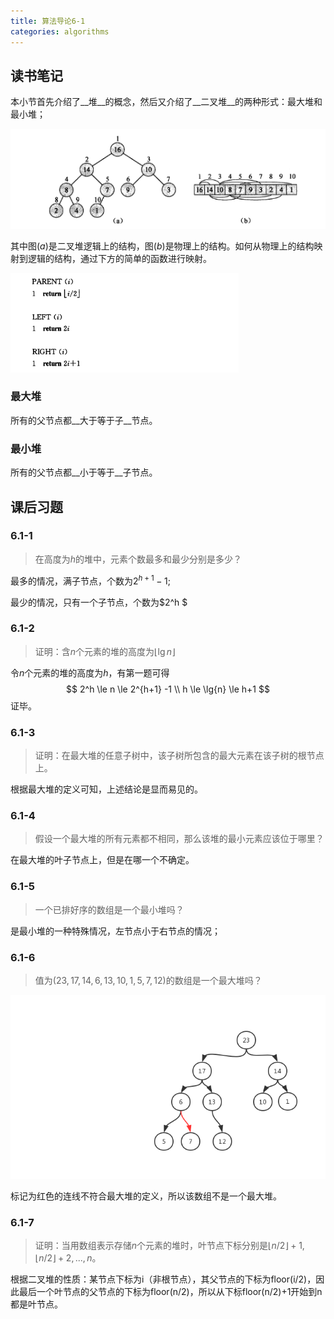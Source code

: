```yaml
---
title: 算法导论6-1
categories: algorithms
---
```


## 读书笔记

本小节首先介绍了__堆__的概念，然后又介绍了__二叉堆__的两种形式：最大堆和最小堆；

![](../assets/images/2019/12/10/heap.png)

其中图$(a)$是二叉堆逻辑上的结构，图$(b)$是物理上的结构。如何从物理上的结构映射到逻辑的结构，通过下方的简单的函数进行映射。

![](../assets/images/2019/12/10/heap_function.png)

### 最大堆

所有的父节点都__大于等于子__节点。

### 最小堆

所有的父节点都__小于等于__子节点。

## 课后习题

### 6.1-1

> 在高度为$h$的堆中，元素个数最多和最少分别是多少？

最多的情况，满子节点，个数为$2^{h+1} -1$;

最少的情况，只有一个子节点，个数为$2^h $

### 6.1-2

> 证明：含$n$个元素的堆的高度为$\lfloor \lg{n}\rfloor$

令$n$个元素的堆的高度为$h$，有第一题可得
$$
2^h \le n \le 2^{h+1} -1 \\
h \le \lg{n} \le h+1
$$
证毕。

### 6.1-3

> 证明：在最大堆的任意子树中，该子树所包含的最大元素在该子树的根节点上。

根据最大堆的定义可知，上述结论是显而易见的。

### 6.1-4

> 假设一个最大堆的所有元素都不相同，那么该堆的最小元素应该位于哪里？

在最大堆的叶子节点上，但是在哪一个不确定。

### 6.1-5

> 一个已排好序的数组是一个最小堆吗？

是最小堆的一种特殊情况，左节点小于右节点的情况；

### 6.1-6

> 值为$(23, 17, 14, 6, 13, 10, 1, 5, 7, 12)$的数组是一个最大堆吗？

![](../assets/images/2019/12/10/heap_question.png)

标记为红色的连线不符合最大堆的定义，所以该数组不是一个最大堆。

### 6.1-7

> 证明：当用数组表示存储$n$个元素的堆时，叶节点下标分别是$\lfloor n/2\rfloor +1, \lfloor n/2\rfloor +2, ..., n$。

根据二叉堆的性质：某节点下标为i（非根节点），其父节点的下标为floor(i/2)，因此最后一个叶节点的父节点的下标为floor(n/2)，所以从下标floor(n/2)+1开始到n都是叶节点。